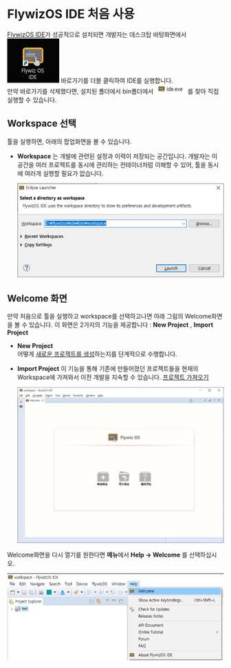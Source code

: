 
# <span id = "first_run">FlywizOS IDE 처음 사용</span>
[FlywizOS IDE](download.md)가 성공적으로 설치되면 개발자는 데스크탑 바탕화면에서  ![ZKSW-Editor快捷方式](assets/ide/quick_link.png) 바로가기를 더블 클릭하여 IDE를 실행합니다.  
만약 바로가기를 삭제했다면, 설치된 폴더에서 bin폴더에서 ![ide](assets/ide/ide.png) 를 찾아 직접 실행할 수 있습니다.

## Workspace 선택
 툴을 실행하면, 아래의 팝업화면을 볼 수 있습니다.
* **Workspace** 는 개발에 관련된 설정과 이력이 저장되는 공간입니다. 개발자는 이 공간을 여러 프로젝트를 동시에 관리하는 컨테이너처럼 이해할 수 있어, 툴을 동시에 여러개 실행할 필요가 없습니다.

   ![选择工作空间](assets/ide/select_workspace.png)
## Welcome 화면
만약 처음으로 툴을 실행하고 workspace를 선택하고나면 아래 그림의 Welcome화면을 볼 수 있습니다. 
이 화면은 2가지의 기능을 제공합니다 : **New Project** , **Import Project**

  * **New Project**  
    어떻게 [새로운 프로젝트를 생성](new_flythings_project.html)하는지를 단계적으로 수행합니다.
    
  * **Import Project**
    이 기능을 통해 기존에 만들어졌던 프로젝트들을 현재의 Workspace에 가져와서 이전 개발을 지속할 수 있습니다.
    [프로젝트 가져오기](import_project.md)
    
    ![欢迎界面](assets/ide/welcome.png)  
    

 Welcome화면을 다시 열기를 원한다면 **메뉴**에서 **Help -> Welcome** 를 선택하십시오.

 ![如何打开欢迎界面](assets/ide/reopen_welcome.png)  

​    

